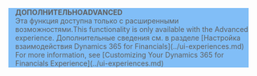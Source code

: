 <blockquote STYLE="background: #81BEF7;border-left:None"><span data-ttu-id="b2d6d-101"><b>ДОПОЛНИТЕЛЬНО</b></span><span class="sxs-lookup"><span data-stu-id="b2d6d-101"><b>ADVANCED</b></span></span><br /><span data-ttu-id="b2d6d-102">Эта функция доступна только с расширенными возможностями.</span><span class="sxs-lookup"><span data-stu-id="b2d6d-102">This functionality is only available with the Advanced experience.</span></span> <span data-ttu-id="b2d6d-103">Дополнительные сведения см. в разделе [Настройка взаимодействия Dynamics 365 for Financials](../ui-experiences.md) </span><span class="sxs-lookup"><span data-stu-id="b2d6d-103">For more information, see [Customizing Your Dynamics 365 for Financials Experience](../ui-experiences.md) </span></span></blockquote>
